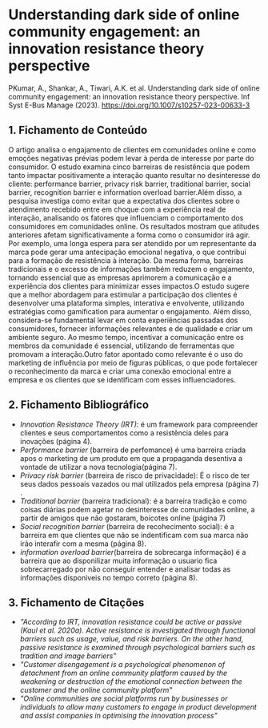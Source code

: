 

# Understanding dark side of online community engagement: an innovation resistance theory perspective

PKumar, A., Shankar, A., Tiwari, A.K. et al. Understanding dark side of online community engagement: an innovation resistance theory perspective. Inf Syst E-Bus Manage (2023). https://doi.org/10.1007/s10257-023-00633-3

## 1. Fichamento de Conteúdo

O artigo analisa o engajamento de clientes em comunidades online e como emoções negativas prévias podem levar à perda de interesse por parte do consumidor. O estudo examina cinco barreiras de resistência que podem tanto impactar positivamente a interação quanto resultar no desinteresse do cliente: performance barrier, privacy risk barrier, traditional barrier, social barrier, recognition barrier e information overload barrier.Além disso, a pesquisa investiga como evitar que a expectativa dos clientes sobre o atendimento recebido entre em choque com a experiência real de interação, analisando os fatores que influenciam o comportamento dos consumidores em comunidades online. Os resultados mostram que atitudes anteriores afetam significativamente a forma como o consumidor irá agir. Por exemplo, uma longa espera para ser atendido por um representante da marca pode gerar uma antecipação emocional negativa, o que contribui para a formação de resistência à interação. Da mesma forma, barreiras tradicionais e o excesso de informações também reduzem o engajamento, tornando essencial que as empresas aprimorem a comunicação e a experiência dos clientes para minimizar esses impactos.O estudo sugere que a melhor abordagem para estimular a participação dos clientes é desenvolver uma plataforma simples, interativa e envolvente, utilizando estratégias como gamification para aumentar o engajamento. Além disso, considera-se fundamental levar em conta experiências passadas dos consumidores, fornecer informações relevantes e de qualidade e criar um ambiente seguro. Ao mesmo tempo, incentivar a comunicação entre os membros da comunidade é essencial, utilizando de ferramentas que promovam a interação.Outro fator apontado como relevante é o uso do marketing de influência por meio de figuras públicas, o que pode fortalecer o reconhecimento da marca e criar uma conexão emocional entre a empresa e os clientes que se identificam com esses influenciadores.

## 2. Fichamento Bibliográfico

* _Innovation Resistance Theory (IRT)_: é um framework para compreender clientes e seus comportamentos como a resistência deles para inovações (página 4).
* _Performance barrier_ (barreira de perfomance) é uma barreira criada apos o marketing de um produto em que a propaganda desentiva a vontade de utilizar a nova tecnologia(página 7).
* _Privacy risk barrier_ (barreira de risco de privacidade): É o risco de ter seus dados pessoais vazados ou mal utilizados pela empresa (página 7) .
* _Traditional barrier_ (barreira tradicional): é a barreira tradição e como coisas diárias podem agetar no desinteresse de comunidades online, a partir de amigos que não gostaram, boicotes online (página 7)
* _Social recognition barrier_ (barreira de recohecimento social): é a barreira em que clientes que não se indentificam com sua marca não irão interafir com a mesma (página 8).
*  _information overload barrier_(barreira de sobrecarga informação) é a barreira que ao disponilizar muita informação o usuario fica sobrecarregado por não conseguir entender e analisar todas as informações disponiveis no tempo correto (página 8).

## 3. Fichamento de Citações 

* _"According to IRT, innovation resistance could be active or passive (Kaul et al. 2020a). Active resistance is investigated through functional barriers such as usage, value, and risk barriers. On the other hand, passive resistance is examined through psychological barriers such as tradition and image barriers"_
* _"Customer disengagement is a psychological phenomenon of detachment from
an online community platform caused by the weakening or destruction of the emotional connection between the customer and the online community platform"_
* _"Online communities are social platforms run by businesses or individuals to allow
many customers to engage in product development and assist companies in optimising the innovation process"_

